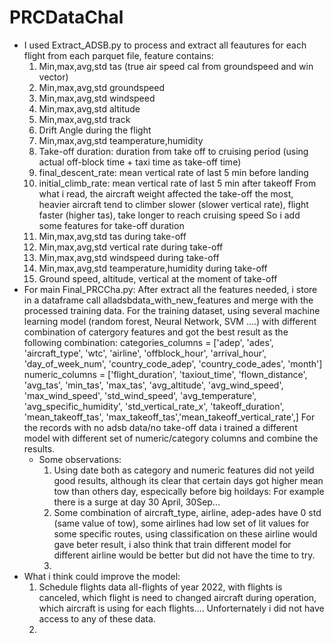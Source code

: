 # PRCDataChal
* I used Extract_ADSB.py to process and extract all feautures for each flight from each parquet file, feature contains:
   1. Min,max,avg,std tas (true air speed cal from groundspeed and win vector)
   2. Min,max,avg,std groundspeed
   3. Min,max,avg,std windspeed
   4. Min,max,avg,std altitude
   5. Min,max,avg,std track
   6. Drift Angle during the flight
   7. Min,max,avg,std teamperature,humidity
   8. Take-off duration: duration from take off to cruising period (using actual off-block time + taxi time as take-off time)
   9. final_descent_rate: mean vertical rate of last 5 min before landing
   10. initial_climb_rate: mean vertical rate of last 5 min after takeoff
From what i read, the aircraft weight affected the take-off the most, heavier aircraft tend to climber slower (slower vertical rate), flight faster (higher tas), take longer to reach cruising speed
So i add some features for take-off duration
  11. Min,max,avg,std tas during take-off
  12. Min,max,avg,std vertical rate during take-off
  13. Min,max,avg,std windspeed during take-off
  14. Min,max,avg,std teamperature,humidity during take-off
  15. Ground speed, altitude, vertical at the moment of take-off
* For main Final_PRCCha.py:
  After extract all the features needed, i store in a dataframe call alladsbdata_with_new_features and merge with the processed training data.
For the training dataset, using several machine learning model (random forest, Neural Network, SVM ....) with different combination of catergory features and got the best result as the following combination:
   categories_columns = ['adep', 'ades', 'aircraft_type', 'wtc', 'airline', 'offblock_hour', 'arrival_hour', 'day_of_week_num', 'country_code_adep', 'country_code_ades', 'month']
   numeric_columns = ['flight_duration', 'taxiout_time', 'flown_distance',
          'avg_tas', 'min_tas', 'max_tas', 'avg_altitude', 'avg_wind_speed', 'max_wind_speed', 'std_wind_speed', 'avg_temperature',
          'avg_specific_humidity', 'std_vertical_rate_x', 'takeoff_duration',
          'mean_takeoff_tas', 'max_takeoff_tas','mean_takeoff_vertical_rate',]
  For the records with no adsb data/no take-off data i trained a different model with different set of numeric/category columns and combine the results.
  * Some observations:
       1. Using date both as category and numeric features did not yeild good results, although its clear that certain days got higher mean tow than others day, especically before big hoildays: For example there is a surge at day 30 April, 30Sep...
       2. Some combination of aircraft_type, airline, adep-ades have 0 std (same value of tow), some airlines had low set of lit values for some specific routes, using classification on these airline would gave beter result, i also think that train different model for different airline would be better but did not have the time to try.
       3. 
 * What i think could improve the model:
      1. Schedule flights data all-flights of year 2022, with flights is canceled, which flight is need to changed aircraft during operation, which aircraft is using for each flights.... Unforternately i did not have access to any of these data.
      2. 
